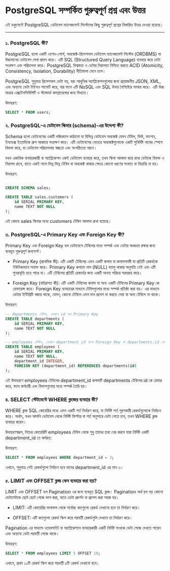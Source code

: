 # PostgreSQL সম্পর্কিত গুরুত্বপূর্ণ প্রশ্ন এবং উত্তর

এই ডকুমেন্টে PostgreSQL ডেটাবেস ম্যানেজমেন্ট সিস্টেমের কিছু গুরুত্বপূর্ণ প্রশ্নের বিস্তারিত উত্তর দেওয়া হয়েছে।

---

### ১. PostgreSQL কী?

PostgreSQL হলো একটি ওপেন-সোর্স, অবজেক্ট-রিলেশনাল ডেটাবেস ম্যানেজমেন্ট সিস্টেম (ORDBMS) যা উচ্চমানের ডেটাবেস সেবা প্রদান করে। এটি SQL (Structured Query Language) ব্যবহার করে ডেটা সংরক্ষণ এবং পরিচালনা করে। PostgreSQL বিশ্বস্ততা ও ডেটার নিরাপত্তা নিশ্চিত করতে ACID (Atomicity, Consistency, Isolation, Durability) নীতিমালা মেনে চলে।

PostgreSQL শুধুমাত্র রিলেশনাল ডেটা নয়, বরং আধুনিক অ্যাপ্লিকেশনগুলোর জন্য প্রয়োজনীয় JSON, XML, এবং অন্যান্য ডেটা টাইপও সাপোর্ট করে, যার ফলে এটি NoSQL এবং SQL উভয় বৈশিষ্ট্যের সমন্বয় করে। এটি উচ্চ মাত্রার এক্সটেনসিবিলিটি ও স্ট্যান্ডার্ড কমপ্লায়েন্সের জন্য বিখ্যাত।

উদাহরণ:
```sql
SELECT * FROM users;
```
### ২. PostgreSQL-এ ডেটাবেস স্কিমার (schema)-এর উদ্দেশ্য কী?

Schema হলো ডেটাবেসের একটি লজিক্যাল কাঠামো যা বিভিন্ন ডেটাবেস অবজেক্ট যেমন টেবিল, ভিউ, ফাংশন, ইনডেক্স ইত্যাদিকে গ্রুপ আকারে সংরক্ষণ করে। এটি ডেটাবেসের ভেতরে অবজেক্টগুলোকে একটি সুনির্দিষ্ট নামের স্পেসে বিভক্ত করে, যা ডেটাবেস পরিচালনায় স্বচ্ছতা এবং সংগঠিততা আনে।

যখন একাধিক ব্যবহারকারী বা অ্যাপ্লিকেশন একই ডেটাবেস ব্যবহার করে, তখন স্কিমা আলাদা করে রাখা ডেটাকে বিভক্ত ও নিরাপদ রাখে, যাতে একই নামে ভিন্ন ভিন্ন টেবিল বা অবজেক্ট থাকার ক্ষেত্রে কোনো ধরণের সংঘাত বা বিভ্রান্তি না হয়।

উদাহরণ:
```sql

CREATE SCHEMA sales;

CREATE TABLE sales.customers (
    id SERIAL PRIMARY KEY,
    name TEXT NOT NULL
);

```
এই কোডে sales স্কিমার মধ্যে customers টেবিল আলাদা রাখা হয়েছে।
### ৩. PostgreSQL-এ Primary Key এবং Foreign Key কী?
Primary Key এবং Foreign Key হল ডেটাবেসে টেবিলের মধ্যে সম্পর্ক এবং ডেটার অখণ্ডতা রক্ষার জন্য ব্যবহৃত গুরুত্বপূর্ণ কনসেপ্ট।

* Primary Key (প্রাথমিক কী):
এটি একটি টেবিলের এমন একটি কলাম বা কলামসমষ্টি যা প্রতিটি রেকর্ডকে ইউনিকভাবে সনাক্ত করে। Primary Key কলামে নাল (NULL) ভ্যালু থাকার অনুমতি নেই এবং এটি পুনরাবৃত্তি হতে পারে না। এটি টেবিলের প্রতিটি রেকর্ডের জন্য একটি অনন্য পরিচয় সরবরাহ করে।

* Foreign Key (বহিরাগত কী):
এটি একটি টেবিলের কলাম যা অন্য একটি টেবিলের Primary Key কে রেফারেন্স করে। Foreign Key ব্যবহারের মাধ্যমে টেবিলগুলোর মধ্যে সম্পর্ক প্রতিষ্ঠা করা হয়। এর মাধ্যমে ডেটার ইন্টিগ্রিটি বজায় থাকে, যেমন, কোনো টেবিলে এমন মান প্রবেশ না করতে দেয়া যা অন্য টেবিলে না থাকে।

উদাহরণ:
```sql
-- departments টেবিল, যেখানে id হল Primary Key
CREATE TABLE departments (
    id SERIAL PRIMARY KEY,
    name TEXT NOT NULL
);

-- employees টেবিল, যেখানে department_id হলো Foreign Key যা departments.id কে রেফার করে
CREATE TABLE employees (
    id SERIAL PRIMARY KEY,
    name TEXT NOT NULL,
    department_id INTEGER,
    FOREIGN KEY (department_id) REFERENCES departments(id)
);
```
এই উদাহরণে employees টেবিলের department_id কলামটি departments টেবিলের id কে রেফার করে, ফলে কর্মচারী এবং বিভাগগুলোর মধ্যে সম্পর্ক তৈরি হয়।

### ৪. SELECT স্টেটমেন্টে WHERE ক্লজের ব্যবহার কী?

WHERE ক্লজ SQL কোয়েরির মধ্যে এমন একটি শর্ত নির্ধারণ করে, যা নির্দিষ্ট শর্ত পূরণকারী রেকর্ডগুলোকে নির্বাচন করে। অর্থাৎ, যখন আপনি ডেটাবেস থেকে নির্দিষ্ট ফিল্টার বা শর্ত অনুসারে ডেটা পেতে চান, তখন WHERE ক্লজ ব্যবহার করেন।

উদাহরণস্বরূপ, নিচের কোয়েরিটি employees টেবিল থেকে শুধু তাদের তথ্য বের করবে যারা নির্দিষ্ট একটি department_id তে কর্মরত:

উদাহরণ:
```sql
SELECT * FROM employees WHERE department_id = 3;
```
এখানে, শুধুমাত্র সেই রেকর্ডগুলো নির্বাচন হবে যাদের department_id এর মান ৩।

### ৫. LIMIT এবং OFFSET ক্লজ কেন ব্যবহার করা হয়?

LIMIT এবং OFFSET হল Pagination এর জন্য ব্যবহৃত SQL ক্লজ। Pagination অর্থ হল বড় কোনো ডেটাসেটকে ছোট ছোট পেজে ভাগ করা, যাতে ডেটা প্রদর্শন বা প্রসেস করা সহজ হয়।

* LIMIT:
এটি কোয়েরির ফলাফল থেকে সর্বোচ্চ কতগুলো রেকর্ড দেখানো হবে তা নির্ধারণ করে।

* OFFSET:
এটি কতগুলো রেকর্ড স্কিপ করে পরবর্তী রেকর্ডগুলি দেখাবে তা নির্ধারণ করে।

Pagination এর মাধ্যমে ওয়েবসাইট বা অ্যাপ্লিকেশনে ব্যবহারকারী একটি নির্দিষ্ট সংখ্যক ডেটা পেজে দেখতে পারেন এবং অন্যান্য ডেটা পরবর্তী পেজে থাকে।

উদাহরণ:
```sql
SELECT * FROM employees LIMIT 5 OFFSET 10;
```
এখানে, প্রথম ১০টি রেকর্ড স্কিপ করে পরবর্তী ৫টি রেকর্ড দেখানো হবে।

